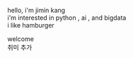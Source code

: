 hello,  i'm jimin kang   
i'm interested in python , ai , and bigdata  
i like hamburger   

welcome  
취미 추가
